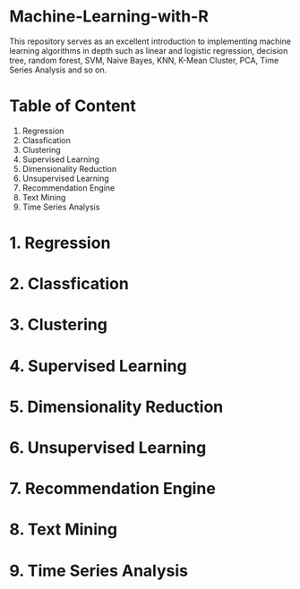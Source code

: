 # Machine-Learning-with-R
This repository serves as an excellent introduction to implementing machine learning algorithms in depth such as linear and logistic regression, decision tree, random forest, SVM, Naive Bayes, KNN, K-Mean Cluster, PCA, Time Series Analysis and so on.

# Table of Content
1. Regression
2. Classfication
3. Clustering
4. Supervised Learning
5. Dimensionality Reduction
6. Unsupervised Learning
7. Recommendation Engine
8. Text Mining
9. Time Series Analysis


# 1. Regression


# 2. Classfication


# 3. Clustering


# 4. Supervised Learning


# 5. Dimensionality Reduction


# 6. Unsupervised Learning


# 7. Recommendation Engine


# 8. Text Mining


# 9. Time Series Analysis
